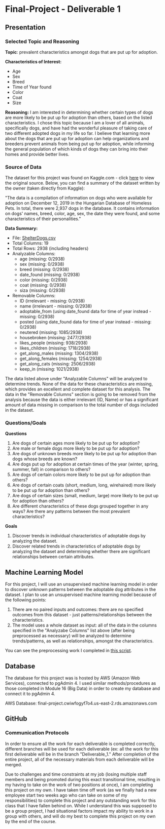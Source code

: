 # Final-Project - Deliverable 1

## Presentation

### Selected Topic and Reasoning

**Topic**: prevalent characteristics amongst dogs that are put up for adoption.

**Characteristics of Interest:**
- Age
- Sex
- Breed
- Time of Year found
- Color
- Coat
- Size

**Reasoning:**
I am interested in determining whether certain types of dogs are more likely to be put up for adoption than others, based on the listed characteristics. I chose this topic because I am a lover of all animals, specifically dogs, and have had the wonderful pleasure of taking care of two different adopted dogs in my life so far. I believe that learning more about the dogs that are put up for adoption can help organizations and breeders prevent animals from being put up for adoption, while informing the general population of which kinds of dogs they can bring into their homes and provide better lives.

### Source of Data
The dataset for this project was found on Kaggle.com - click [here](https://www.kaggle.com/jmolitoris/adoptable-dogs?select=ShelterDogs.csv) to view the original source. Below, you can find a summary of the dataset written by the owner (taken directly from Kaggle):

"The data is a compilation of information on dogs who were available for adoption on December 12, 2019 in the Hungarian Database of Homeless Pets. In total, there were 2,937 dogs in the database. It contains information on dogs' names, breed, color, age, sex, the date they were found, and some characteristics of their personalities."

**Data Summary:**
- File: [ShelterDogs.csv](https://github.com/marikachrisanthopoulos/Final-Project/blob/Deliverable_1/Original_Dataset/ShelterDogs.csv)
- Total Columns: 19
- Total Rows: 2938 (including headers)
- Analyzable Columns:
    - age (missing: 0/2938)
    - sex (missing: 0/2938)
    - breed (missing: 0/2938)
    - date_found (missing: 0/2938)
    - color (missing: 0/2938)
    - coat (missing: 0/2938)
    - siza (missing: 0/2938)
- Removable Columns:
    - ID (irrelevant - missing: 0/2938)
    - name (irrelevant - missing: 0/2938)
    - adoptable_from (using date_found data for time of year instead - missing: 0/2938)
    - posted (using date_found data for time of year instead - missing: 0/2938)
    - neutered (missing: 1085/2938)
    - housebroken (missing: 2477/2938)
    - likes_people (missing: 938/2938)
    - likes_children (missing: 1718/2938)
    - get_along_males (missing: 1304/2938)
    - get_along_females (missing: 1254/2938)
    - get_along_cats (missing: 2506/2938)
    - keep_in (missing: 1021/2938)

The data listed above under "Analyzable Columns" will be analyzed to determine trends. None of the data for these characteristics are missing, which provides an excellent and complete dataset for this analysis. The data in the "Removable Columns" section is going to be removed from the analysis because the data is either irrelevant (ID, Name) or has a significant amount of data missing in comparison to the total number of dogs included in the dataset.

### Questions/Goals

**Questions**
1. Are dogs of certain ages more likely to be put up for adoption?
2. Are male or female dogs more likely to be put up for adoption?
3. Are dogs of unknown breeds more likely to be put up for adoption than dogs whose breeds are known?
4. Are dogs put up for adoption at certain times of the year (winter, spring, summer, fall) in comparison to others?
5. Are dogs of certain colors more likely to be put up for adoption than others?
6. Are dogs of certain coats (short, medium, long, wirehaired) more likely to be put up for adoption than others?
7. Are dogs of certain sizes (small, medium, large) more likely to be put up for adoption than others?
8. Are different characteristics of these dogs grouped together in any ways? Are there any patterns between the most prevalent characteristics?

**Goals**
1. Discover trends in individual characteristics of adoptable dogs by analyzing the dataset.
2. Discover related trends in characteristics of adoptable dogs by analyzing the dataset and determining whether there are significant relationships between certain attributes.

## Machine Learning Model
For this project, I will use an unsupervised machine learning model in order to discover unknown patterns between the adoptable dog attributes in the dataset. I plan to use an unsupervised machine learning model because of the following points:

1. There are no paired inputs and outcomes: there are no specified outcomes from this dataset - just patterns/relationships between the characteristics.
2. The model uses a whole dataset as input: all of the data in the columns specified in the "Analyzabe Columns" list above (after being preprocessed as necessary) will be analyzed to determine trends/patterns, as well as relationships, amongst the characteristics.

You can see the preprocessing work I completed in [this script]().

## Database
The database for this project was is hosted by AWS (Amazon Web Services), connected to pgAdmin 4. I used similar methods/procedures as those completed in Module 16 (Big Data) in order to create my database and connect it to pgAdmin 4.

AWS Database: final-project.cwiwfogyf7o4.us-east-2.rds.amazonaws.com


## GitHub

### Communication Protocols
In order to ensure all the work for each deliverable is completed correctly, different branches will be used for each deliverable (ex: all the work for this first deliverable will be in the branch "Deliverable_1." After completion of the entire project, all of the necessary materials from each deliverable will be merged.

Due to challenges and time constraints at my job (losing multiple staff members and being promoted during this exact transitional time, resulting in my having to take on the work of two positions at once), I am completing this project on my own. I have taken time off work (as we finally had a new employee start two weeks ago who can take on some of my responsibilities) to complete this project and any outstanding work for this class that I have fallen behind on. While I understand this was supposed to be a group project, I had situational factors impact my ability to work in a group with others, and will do my best to complete this project on my own by the end of the course.
